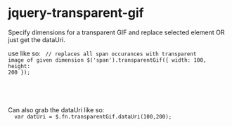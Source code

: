jquery-transparent-gif
======================

Specify dimensions for a transparent GIF and replace selected element OR just get the dataUri.

use like so:
<code>
  // replaces all span occurances with transparent image of given dimension
  $('span').transparentGif({ width: 100, height: 200 }); 

  <!-- element can also have [data-img] specified like so for overriding dimensions on options -->
  <span data-img="100,200" />
</code>
Can also grab the dataUri like so:
<code>
  var datUri = $.fn.transparentGif.dataUri(100,200);
</code>
